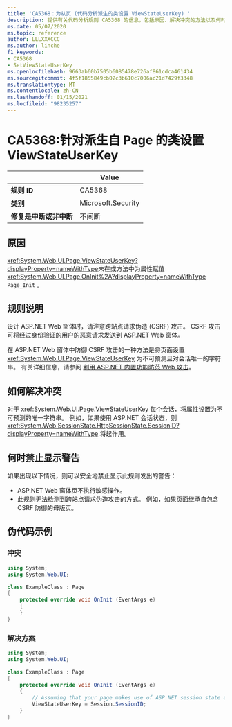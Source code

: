 ```yaml
---
title: 'CA5368：为从页 (代码分析派生的类设置 ViewStateUserKey) '
description: 提供有关代码分析规则 CA5368 的信息，包括原因、解决冲突的方法以及何时取消显示。
ms.date: 05/07/2020
ms.topic: reference
author: LLLXXXCCC
ms.author: linche
f1_keywords:
- CA5368
- SetViewStateUserKey
ms.openlocfilehash: 9663ab60b7505b6085478e726af861cdca461434
ms.sourcegitcommit: 4f5f1855849cb02c3b610c7006ac21d7429f3348
ms.translationtype: MT
ms.contentlocale: zh-CN
ms.lasthandoff: 01/15/2021
ms.locfileid: "98235257"
---
```

# <a name="ca5368-set-viewstateuserkey-for-classes-derived-from-page"></a>CA5368:针对派生自 Page 的类设置 ViewStateUserKey

| | Value |
|-|-|
| **规则 ID** |CA5368|
| **类别** |Microsoft.Security|
| **修复是中断或非中断** |不间断|

## <a name="cause"></a>原因

<xref:System.Web.UI.Page.ViewStateUserKey?displayProperty=nameWithType>未在或方法中为属性赋值 <xref:System.Web.UI.Page.OnInit%2A?displayProperty=nameWithType> `Page_Init` 。

## <a name="rule-description"></a>规则说明

设计 ASP.NET Web 窗体时，请注意跨站点请求伪造 (CSRF) 攻击。 CSRF 攻击可将经过身份验证的用户的恶意请求发送到 ASP.NET Web 窗体。

在 ASP.NET Web 窗体中防御 CSRF 攻击的一种方法是将页面设置 <xref:System.Web.UI.Page.ViewStateUserKey> 为不可预测且对会话唯一的字符串。 有关详细信息，请参阅 [利用 ASP.NET 内置功能防范 Web 攻击](/previous-versions/dotnet/articles/ms972969(v=msdn.10)#viewstateuserkey)。

## <a name="how-to-fix-violations"></a>如何解决冲突

对于 <xref:System.Web.UI.Page.ViewStateUserKey> 每个会话，将属性设置为不可预测的唯一字符串。 例如，如果使用 ASP.NET 会话状态，则 <xref:System.Web.SessionState.HttpSessionState.SessionID?displayProperty=nameWithType> 将起作用。

## <a name="when-to-suppress-warnings"></a>何时禁止显示警告

如果出现以下情况，则可以安全地禁止显示此规则发出的警告：

- ASP.NET Web 窗体页不执行敏感操作。
- 此规则无法检测到跨站点请求伪造攻击的方式。 例如，如果页面继承自包含 CSRF 防御的母版页。

## <a name="pseudo-code-examples"></a>伪代码示例

### <a name="violation"></a>冲突

```csharp
using System;
using System.Web.UI;

class ExampleClass : Page
{
    protected override void OnInit (EventArgs e)
    {
    }
}
```

### <a name="solution"></a>解决方案

```csharp
using System;
using System.Web.UI;

class ExampleClass : Page
{
    protected override void OnInit (EventArgs e)
    {
        // Assuming that your page makes use of ASP.NET session state and the SessionID is stable.
        ViewStateUserKey = Session.SessionID;
    }
}
```

